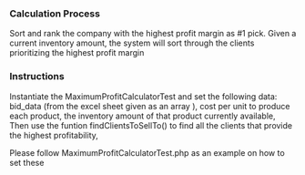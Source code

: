 ### Calculation Process
Sort and rank the company with the highest profit margin as #1 pick. Given a current inventory amount, the system will sort through the clients prioritizing the highest profit margin

### Instructions
Instantiate the MaximumProfitCalculatorTest and set the following data: bid_data (from the excel sheet given as an array ),
cost per unit to produce each product,
the inventory amount of that product currently available,
Then use the funtion findClientsToSellTo() to find all the clients that provide the highest profitability,

Please follow MaximumProfitCalculatorTest.php as an example on how to set these